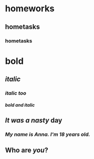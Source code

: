 # homeworks
## hometasks
### hometasks
# **bold**
## *italic*
### _italic too_
#### ***bold and italic***
## _It was_ *a* ***nasty*** **day**
### ***My name is Anna.*** *I'm 18 years old.*
## **Who are _you_?**
